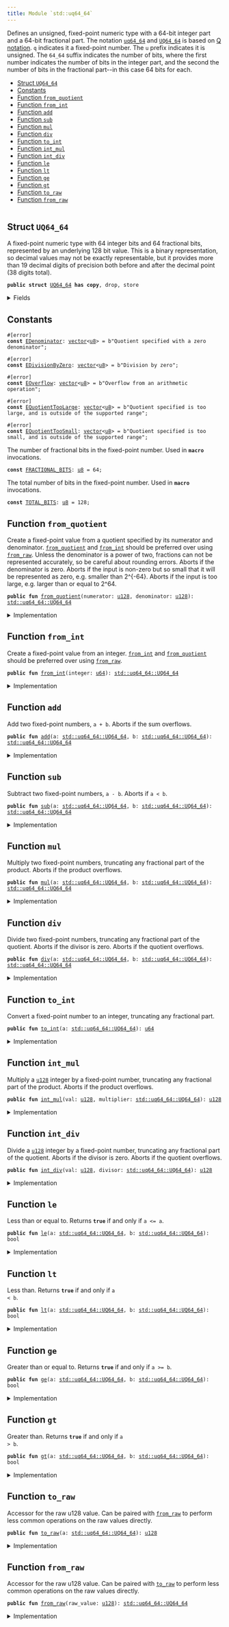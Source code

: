 ```yaml
---
title: Module `std::uq64_64`
---
```


Defines an unsigned, fixed-point numeric type with a 64-bit integer part and a 64-bit fractional
part. The notation <code><a href="../std/uq64_64.md#std_uq64_64">uq64_64</a></code> and <code><a href="../std/uq64_64.md#std_uq64_64_UQ64_64">UQ64_64</a></code> is based on
[Q notation](https://en.wikipedia.org/wiki/Q_(number_format)). <code>q</code> indicates it a fixed-point
number. The <code>u</code> prefix indicates it is unsigned. The <code>64_64</code> suffix indicates the number of
bits, where the first number indicates the number of bits in the integer part, and the second
the number of bits in the fractional part--in this case 64 bits for each.


-  [Struct `UQ64_64`](#std_uq64_64_UQ64_64)
-  [Constants](#@Constants_0)
-  [Function `from_quotient`](#std_uq64_64_from_quotient)
-  [Function `from_int`](#std_uq64_64_from_int)
-  [Function `add`](#std_uq64_64_add)
-  [Function `sub`](#std_uq64_64_sub)
-  [Function `mul`](#std_uq64_64_mul)
-  [Function `div`](#std_uq64_64_div)
-  [Function `to_int`](#std_uq64_64_to_int)
-  [Function `int_mul`](#std_uq64_64_int_mul)
-  [Function `int_div`](#std_uq64_64_int_div)
-  [Function `le`](#std_uq64_64_le)
-  [Function `lt`](#std_uq64_64_lt)
-  [Function `ge`](#std_uq64_64_ge)
-  [Function `gt`](#std_uq64_64_gt)
-  [Function `to_raw`](#std_uq64_64_to_raw)
-  [Function `from_raw`](#std_uq64_64_from_raw)


<pre><code></code></pre>



<a name="std_uq64_64_UQ64_64"></a>

## Struct `UQ64_64`

A fixed-point numeric type with 64 integer bits and 64 fractional bits, represented by an
underlying 128 bit value. This is a binary representation, so decimal values may not be exactly
representable, but it provides more than 19 decimal digits of precision both before and after
the decimal point (38 digits total).


<pre><code><b>public</b> <b>struct</b> <a href="../std/uq64_64.md#std_uq64_64_UQ64_64">UQ64_64</a> <b>has</b> <b>copy</b>, drop, store
</code></pre>



<details>
<summary>Fields</summary>


<dl>
<dt>
<code>0: <a href="../std/u128.md#std_u128">u128</a></code>
</dt>
<dd>
</dd>
</dl>


</details>

<a name="@Constants_0"></a>

## Constants


<a name="std_uq64_64_EDenominator"></a>



<pre><code>#[error]
<b>const</b> <a href="../std/uq64_64.md#std_uq64_64_EDenominator">EDenominator</a>: <a href="../std/vector.md#std_vector">vector</a>&lt;<a href="../std/u8.md#std_u8">u8</a>&gt; = b"Quotient specified with a zero denominator";
</code></pre>



<a name="std_uq64_64_EDivisionByZero"></a>



<pre><code>#[error]
<b>const</b> <a href="../std/uq64_64.md#std_uq64_64_EDivisionByZero">EDivisionByZero</a>: <a href="../std/vector.md#std_vector">vector</a>&lt;<a href="../std/u8.md#std_u8">u8</a>&gt; = b"Division by zero";
</code></pre>



<a name="std_uq64_64_EOverflow"></a>



<pre><code>#[error]
<b>const</b> <a href="../std/uq64_64.md#std_uq64_64_EOverflow">EOverflow</a>: <a href="../std/vector.md#std_vector">vector</a>&lt;<a href="../std/u8.md#std_u8">u8</a>&gt; = b"Overflow from an arithmetic operation";
</code></pre>



<a name="std_uq64_64_EQuotientTooLarge"></a>



<pre><code>#[error]
<b>const</b> <a href="../std/uq64_64.md#std_uq64_64_EQuotientTooLarge">EQuotientTooLarge</a>: <a href="../std/vector.md#std_vector">vector</a>&lt;<a href="../std/u8.md#std_u8">u8</a>&gt; = b"Quotient specified is too large, and is outside of the supported range";
</code></pre>



<a name="std_uq64_64_EQuotientTooSmall"></a>



<pre><code>#[error]
<b>const</b> <a href="../std/uq64_64.md#std_uq64_64_EQuotientTooSmall">EQuotientTooSmall</a>: <a href="../std/vector.md#std_vector">vector</a>&lt;<a href="../std/u8.md#std_u8">u8</a>&gt; = b"Quotient specified is too small, and is outside of the supported range";
</code></pre>



<a name="std_uq64_64_FRACTIONAL_BITS"></a>

The number of fractional bits in the fixed-point number. Used in <code><b>macro</b></code> invocations.


<pre><code><b>const</b> <a href="../std/uq64_64.md#std_uq64_64_FRACTIONAL_BITS">FRACTIONAL_BITS</a>: <a href="../std/u8.md#std_u8">u8</a> = 64;
</code></pre>



<a name="std_uq64_64_TOTAL_BITS"></a>

The total number of bits in the fixed-point number. Used in <code><b>macro</b></code> invocations.


<pre><code><b>const</b> <a href="../std/uq64_64.md#std_uq64_64_TOTAL_BITS">TOTAL_BITS</a>: <a href="../std/u8.md#std_u8">u8</a> = 128;
</code></pre>



<a name="std_uq64_64_from_quotient"></a>

## Function `from_quotient`

Create a fixed-point value from a quotient specified by its numerator and denominator.
<code><a href="../std/uq64_64.md#std_uq64_64_from_quotient">from_quotient</a></code> and <code><a href="../std/uq64_64.md#std_uq64_64_from_int">from_int</a></code> should be preferred over using <code><a href="../std/uq64_64.md#std_uq64_64_from_raw">from_raw</a></code>.
Unless the denominator is a power of two, fractions can not be represented accurately,
so be careful about rounding errors.
Aborts if the denominator is zero.
Aborts if the input is non-zero but so small that it will be represented as zero, e.g. smaller
than 2^{-64}.
Aborts if the input is too large, e.g. larger than or equal to 2^64.


<pre><code><b>public</b> <b>fun</b> <a href="../std/uq64_64.md#std_uq64_64_from_quotient">from_quotient</a>(numerator: <a href="../std/u128.md#std_u128">u128</a>, denominator: <a href="../std/u128.md#std_u128">u128</a>): <a href="../std/uq64_64.md#std_uq64_64_UQ64_64">std::uq64_64::UQ64_64</a>
</code></pre>



<details>
<summary>Implementation</summary>


<pre><code><b>public</b> <b>fun</b> <a href="../std/uq64_64.md#std_uq64_64_from_quotient">from_quotient</a>(numerator: <a href="../std/u128.md#std_u128">u128</a>, denominator: <a href="../std/u128.md#std_u128">u128</a>): <a href="../std/uq64_64.md#std_uq64_64_UQ64_64">UQ64_64</a> {
    <a href="../std/uq64_64.md#std_uq64_64_UQ64_64">UQ64_64</a>(<a href="../std/macros.md#std_macros_uq_from_quotient">std::macros::uq_from_quotient</a>!&lt;<a href="../std/u128.md#std_u128">u128</a>, <a href="../std/u256.md#std_u256">u256</a>&gt;(
        numerator,
        denominator,
        <a href="../std/u128.md#std_u128_max_value">std::u128::max_value</a>!(),
        <a href="../std/uq64_64.md#std_uq64_64_TOTAL_BITS">TOTAL_BITS</a>,
        <a href="../std/uq64_64.md#std_uq64_64_FRACTIONAL_BITS">FRACTIONAL_BITS</a>,
        <b>abort</b> <a href="../std/uq64_64.md#std_uq64_64_EDenominator">EDenominator</a>,
        <b>abort</b> <a href="../std/uq64_64.md#std_uq64_64_EQuotientTooSmall">EQuotientTooSmall</a>,
        <b>abort</b> <a href="../std/uq64_64.md#std_uq64_64_EQuotientTooLarge">EQuotientTooLarge</a>,
    ))
}
</code></pre>



</details>

<a name="std_uq64_64_from_int"></a>

## Function `from_int`

Create a fixed-point value from an integer.
<code><a href="../std/uq64_64.md#std_uq64_64_from_int">from_int</a></code> and <code><a href="../std/uq64_64.md#std_uq64_64_from_quotient">from_quotient</a></code> should be preferred over using <code><a href="../std/uq64_64.md#std_uq64_64_from_raw">from_raw</a></code>.


<pre><code><b>public</b> <b>fun</b> <a href="../std/uq64_64.md#std_uq64_64_from_int">from_int</a>(integer: <a href="../std/u64.md#std_u64">u64</a>): <a href="../std/uq64_64.md#std_uq64_64_UQ64_64">std::uq64_64::UQ64_64</a>
</code></pre>



<details>
<summary>Implementation</summary>


<pre><code><b>public</b> <b>fun</b> <a href="../std/uq64_64.md#std_uq64_64_from_int">from_int</a>(integer: <a href="../std/u64.md#std_u64">u64</a>): <a href="../std/uq64_64.md#std_uq64_64_UQ64_64">UQ64_64</a> {
    <a href="../std/uq64_64.md#std_uq64_64_UQ64_64">UQ64_64</a>(<a href="../std/macros.md#std_macros_uq_from_int">std::macros::uq_from_int</a>!(integer, <a href="../std/uq64_64.md#std_uq64_64_FRACTIONAL_BITS">FRACTIONAL_BITS</a>))
}
</code></pre>



</details>

<a name="std_uq64_64_add"></a>

## Function `add`

Add two fixed-point numbers, <code>a + b</code>.
Aborts if the sum overflows.


<pre><code><b>public</b> <b>fun</b> <a href="../std/uq64_64.md#std_uq64_64_add">add</a>(a: <a href="../std/uq64_64.md#std_uq64_64_UQ64_64">std::uq64_64::UQ64_64</a>, b: <a href="../std/uq64_64.md#std_uq64_64_UQ64_64">std::uq64_64::UQ64_64</a>): <a href="../std/uq64_64.md#std_uq64_64_UQ64_64">std::uq64_64::UQ64_64</a>
</code></pre>



<details>
<summary>Implementation</summary>


<pre><code><b>public</b> <b>fun</b> <a href="../std/uq64_64.md#std_uq64_64_add">add</a>(a: <a href="../std/uq64_64.md#std_uq64_64_UQ64_64">UQ64_64</a>, b: <a href="../std/uq64_64.md#std_uq64_64_UQ64_64">UQ64_64</a>): <a href="../std/uq64_64.md#std_uq64_64_UQ64_64">UQ64_64</a> {
    <a href="../std/uq64_64.md#std_uq64_64_UQ64_64">UQ64_64</a>(<a href="../std/macros.md#std_macros_uq_add">std::macros::uq_add</a>!&lt;<a href="../std/u128.md#std_u128">u128</a>, <a href="../std/u256.md#std_u256">u256</a>&gt;(
        a.0,
        b.0,
        <a href="../std/u128.md#std_u128_max_value">std::u128::max_value</a>!(),
        <b>abort</b> <a href="../std/uq64_64.md#std_uq64_64_EOverflow">EOverflow</a>,
    ))
}
</code></pre>



</details>

<a name="std_uq64_64_sub"></a>

## Function `sub`

Subtract two fixed-point numbers, <code>a - b</code>.
Aborts if <code>a &lt; b</code>.


<pre><code><b>public</b> <b>fun</b> <a href="../std/uq64_64.md#std_uq64_64_sub">sub</a>(a: <a href="../std/uq64_64.md#std_uq64_64_UQ64_64">std::uq64_64::UQ64_64</a>, b: <a href="../std/uq64_64.md#std_uq64_64_UQ64_64">std::uq64_64::UQ64_64</a>): <a href="../std/uq64_64.md#std_uq64_64_UQ64_64">std::uq64_64::UQ64_64</a>
</code></pre>



<details>
<summary>Implementation</summary>


<pre><code><b>public</b> <b>fun</b> <a href="../std/uq64_64.md#std_uq64_64_sub">sub</a>(a: <a href="../std/uq64_64.md#std_uq64_64_UQ64_64">UQ64_64</a>, b: <a href="../std/uq64_64.md#std_uq64_64_UQ64_64">UQ64_64</a>): <a href="../std/uq64_64.md#std_uq64_64_UQ64_64">UQ64_64</a> {
    <a href="../std/uq64_64.md#std_uq64_64_UQ64_64">UQ64_64</a>(<a href="../std/macros.md#std_macros_uq_sub">std::macros::uq_sub</a>!(a.0, b.0, <b>abort</b> <a href="../std/uq64_64.md#std_uq64_64_EOverflow">EOverflow</a>))
}
</code></pre>



</details>

<a name="std_uq64_64_mul"></a>

## Function `mul`

Multiply two fixed-point numbers, truncating any fractional part of the product.
Aborts if the product overflows.


<pre><code><b>public</b> <b>fun</b> <a href="../std/uq64_64.md#std_uq64_64_mul">mul</a>(a: <a href="../std/uq64_64.md#std_uq64_64_UQ64_64">std::uq64_64::UQ64_64</a>, b: <a href="../std/uq64_64.md#std_uq64_64_UQ64_64">std::uq64_64::UQ64_64</a>): <a href="../std/uq64_64.md#std_uq64_64_UQ64_64">std::uq64_64::UQ64_64</a>
</code></pre>



<details>
<summary>Implementation</summary>


<pre><code><b>public</b> <b>fun</b> <a href="../std/uq64_64.md#std_uq64_64_mul">mul</a>(a: <a href="../std/uq64_64.md#std_uq64_64_UQ64_64">UQ64_64</a>, b: <a href="../std/uq64_64.md#std_uq64_64_UQ64_64">UQ64_64</a>): <a href="../std/uq64_64.md#std_uq64_64_UQ64_64">UQ64_64</a> {
    <a href="../std/uq64_64.md#std_uq64_64_UQ64_64">UQ64_64</a>(<a href="../std/uq64_64.md#std_uq64_64_int_mul">int_mul</a>(a.0, b))
}
</code></pre>



</details>

<a name="std_uq64_64_div"></a>

## Function `div`

Divide two fixed-point numbers, truncating any fractional part of the quotient.
Aborts if the divisor is zero.
Aborts if the quotient overflows.


<pre><code><b>public</b> <b>fun</b> <a href="../std/uq64_64.md#std_uq64_64_div">div</a>(a: <a href="../std/uq64_64.md#std_uq64_64_UQ64_64">std::uq64_64::UQ64_64</a>, b: <a href="../std/uq64_64.md#std_uq64_64_UQ64_64">std::uq64_64::UQ64_64</a>): <a href="../std/uq64_64.md#std_uq64_64_UQ64_64">std::uq64_64::UQ64_64</a>
</code></pre>



<details>
<summary>Implementation</summary>


<pre><code><b>public</b> <b>fun</b> <a href="../std/uq64_64.md#std_uq64_64_div">div</a>(a: <a href="../std/uq64_64.md#std_uq64_64_UQ64_64">UQ64_64</a>, b: <a href="../std/uq64_64.md#std_uq64_64_UQ64_64">UQ64_64</a>): <a href="../std/uq64_64.md#std_uq64_64_UQ64_64">UQ64_64</a> {
    <a href="../std/uq64_64.md#std_uq64_64_UQ64_64">UQ64_64</a>(<a href="../std/uq64_64.md#std_uq64_64_int_div">int_div</a>(a.0, b))
}
</code></pre>



</details>

<a name="std_uq64_64_to_int"></a>

## Function `to_int`

Convert a fixed-point number to an integer, truncating any fractional part.


<pre><code><b>public</b> <b>fun</b> <a href="../std/uq64_64.md#std_uq64_64_to_int">to_int</a>(a: <a href="../std/uq64_64.md#std_uq64_64_UQ64_64">std::uq64_64::UQ64_64</a>): <a href="../std/u64.md#std_u64">u64</a>
</code></pre>



<details>
<summary>Implementation</summary>


<pre><code><b>public</b> <b>fun</b> <a href="../std/uq64_64.md#std_uq64_64_to_int">to_int</a>(a: <a href="../std/uq64_64.md#std_uq64_64_UQ64_64">UQ64_64</a>): <a href="../std/u64.md#std_u64">u64</a> {
    <a href="../std/macros.md#std_macros_uq_to_int">std::macros::uq_to_int</a>!(a.0, <a href="../std/uq64_64.md#std_uq64_64_FRACTIONAL_BITS">FRACTIONAL_BITS</a>)
}
</code></pre>



</details>

<a name="std_uq64_64_int_mul"></a>

## Function `int_mul`

Multiply a <code><a href="../std/u128.md#std_u128">u128</a></code> integer by a fixed-point number, truncating any fractional part of the product.
Aborts if the product overflows.


<pre><code><b>public</b> <b>fun</b> <a href="../std/uq64_64.md#std_uq64_64_int_mul">int_mul</a>(val: <a href="../std/u128.md#std_u128">u128</a>, multiplier: <a href="../std/uq64_64.md#std_uq64_64_UQ64_64">std::uq64_64::UQ64_64</a>): <a href="../std/u128.md#std_u128">u128</a>
</code></pre>



<details>
<summary>Implementation</summary>


<pre><code><b>public</b> <b>fun</b> <a href="../std/uq64_64.md#std_uq64_64_int_mul">int_mul</a>(val: <a href="../std/u128.md#std_u128">u128</a>, multiplier: <a href="../std/uq64_64.md#std_uq64_64_UQ64_64">UQ64_64</a>): <a href="../std/u128.md#std_u128">u128</a> {
    <a href="../std/macros.md#std_macros_uq_int_mul">std::macros::uq_int_mul</a>!&lt;<a href="../std/u128.md#std_u128">u128</a>, <a href="../std/u256.md#std_u256">u256</a>&gt;(
        val,
        multiplier.0,
        <a href="../std/u128.md#std_u128_max_value">std::u128::max_value</a>!(),
        <a href="../std/uq64_64.md#std_uq64_64_FRACTIONAL_BITS">FRACTIONAL_BITS</a>,
        <b>abort</b> <a href="../std/uq64_64.md#std_uq64_64_EOverflow">EOverflow</a>,
    )
}
</code></pre>



</details>

<a name="std_uq64_64_int_div"></a>

## Function `int_div`

Divide a <code><a href="../std/u128.md#std_u128">u128</a></code> integer by a fixed-point number, truncating any fractional part of the quotient.
Aborts if the divisor is zero.
Aborts if the quotient overflows.


<pre><code><b>public</b> <b>fun</b> <a href="../std/uq64_64.md#std_uq64_64_int_div">int_div</a>(val: <a href="../std/u128.md#std_u128">u128</a>, divisor: <a href="../std/uq64_64.md#std_uq64_64_UQ64_64">std::uq64_64::UQ64_64</a>): <a href="../std/u128.md#std_u128">u128</a>
</code></pre>



<details>
<summary>Implementation</summary>


<pre><code><b>public</b> <b>fun</b> <a href="../std/uq64_64.md#std_uq64_64_int_div">int_div</a>(val: <a href="../std/u128.md#std_u128">u128</a>, divisor: <a href="../std/uq64_64.md#std_uq64_64_UQ64_64">UQ64_64</a>): <a href="../std/u128.md#std_u128">u128</a> {
    <a href="../std/macros.md#std_macros_uq_int_div">std::macros::uq_int_div</a>!&lt;<a href="../std/u128.md#std_u128">u128</a>, <a href="../std/u256.md#std_u256">u256</a>&gt;(
        val,
        divisor.0,
        <a href="../std/u128.md#std_u128_max_value">std::u128::max_value</a>!(),
        <a href="../std/uq64_64.md#std_uq64_64_FRACTIONAL_BITS">FRACTIONAL_BITS</a>,
        <b>abort</b> <a href="../std/uq64_64.md#std_uq64_64_EDivisionByZero">EDivisionByZero</a>,
        <b>abort</b> <a href="../std/uq64_64.md#std_uq64_64_EOverflow">EOverflow</a>,
    )
}
</code></pre>



</details>

<a name="std_uq64_64_le"></a>

## Function `le`

Less than or equal to. Returns <code><b>true</b></code> if and only if <code>a &lt;= a</code>.


<pre><code><b>public</b> <b>fun</b> <a href="../std/uq64_64.md#std_uq64_64_le">le</a>(a: <a href="../std/uq64_64.md#std_uq64_64_UQ64_64">std::uq64_64::UQ64_64</a>, b: <a href="../std/uq64_64.md#std_uq64_64_UQ64_64">std::uq64_64::UQ64_64</a>): bool
</code></pre>



<details>
<summary>Implementation</summary>


<pre><code><b>public</b> <b>fun</b> <a href="../std/uq64_64.md#std_uq64_64_le">le</a>(a: <a href="../std/uq64_64.md#std_uq64_64_UQ64_64">UQ64_64</a>, b: <a href="../std/uq64_64.md#std_uq64_64_UQ64_64">UQ64_64</a>): bool {
    a.0 &lt;= b.0
}
</code></pre>



</details>

<a name="std_uq64_64_lt"></a>

## Function `lt`

Less than. Returns <code><b>true</b></code> if and only if <code>a &lt; b</code>.


<pre><code><b>public</b> <b>fun</b> <a href="../std/uq64_64.md#std_uq64_64_lt">lt</a>(a: <a href="../std/uq64_64.md#std_uq64_64_UQ64_64">std::uq64_64::UQ64_64</a>, b: <a href="../std/uq64_64.md#std_uq64_64_UQ64_64">std::uq64_64::UQ64_64</a>): bool
</code></pre>



<details>
<summary>Implementation</summary>


<pre><code><b>public</b> <b>fun</b> <a href="../std/uq64_64.md#std_uq64_64_lt">lt</a>(a: <a href="../std/uq64_64.md#std_uq64_64_UQ64_64">UQ64_64</a>, b: <a href="../std/uq64_64.md#std_uq64_64_UQ64_64">UQ64_64</a>): bool {
    a.0 &lt; b.0
}
</code></pre>



</details>

<a name="std_uq64_64_ge"></a>

## Function `ge`

Greater than or equal to. Returns <code><b>true</b></code> if and only if <code>a &gt;= b</code>.


<pre><code><b>public</b> <b>fun</b> <a href="../std/uq64_64.md#std_uq64_64_ge">ge</a>(a: <a href="../std/uq64_64.md#std_uq64_64_UQ64_64">std::uq64_64::UQ64_64</a>, b: <a href="../std/uq64_64.md#std_uq64_64_UQ64_64">std::uq64_64::UQ64_64</a>): bool
</code></pre>



<details>
<summary>Implementation</summary>


<pre><code><b>public</b> <b>fun</b> <a href="../std/uq64_64.md#std_uq64_64_ge">ge</a>(a: <a href="../std/uq64_64.md#std_uq64_64_UQ64_64">UQ64_64</a>, b: <a href="../std/uq64_64.md#std_uq64_64_UQ64_64">UQ64_64</a>): bool {
    a.0 &gt;= b.0
}
</code></pre>



</details>

<a name="std_uq64_64_gt"></a>

## Function `gt`

Greater than. Returns <code><b>true</b></code> if and only if <code>a &gt; b</code>.


<pre><code><b>public</b> <b>fun</b> <a href="../std/uq64_64.md#std_uq64_64_gt">gt</a>(a: <a href="../std/uq64_64.md#std_uq64_64_UQ64_64">std::uq64_64::UQ64_64</a>, b: <a href="../std/uq64_64.md#std_uq64_64_UQ64_64">std::uq64_64::UQ64_64</a>): bool
</code></pre>



<details>
<summary>Implementation</summary>


<pre><code><b>public</b> <b>fun</b> <a href="../std/uq64_64.md#std_uq64_64_gt">gt</a>(a: <a href="../std/uq64_64.md#std_uq64_64_UQ64_64">UQ64_64</a>, b: <a href="../std/uq64_64.md#std_uq64_64_UQ64_64">UQ64_64</a>): bool {
    a.0 &gt; b.0
}
</code></pre>



</details>

<a name="std_uq64_64_to_raw"></a>

## Function `to_raw`

Accessor for the raw u128 value. Can be paired with <code><a href="../std/uq64_64.md#std_uq64_64_from_raw">from_raw</a></code> to perform less common operations
on the raw values directly.


<pre><code><b>public</b> <b>fun</b> <a href="../std/uq64_64.md#std_uq64_64_to_raw">to_raw</a>(a: <a href="../std/uq64_64.md#std_uq64_64_UQ64_64">std::uq64_64::UQ64_64</a>): <a href="../std/u128.md#std_u128">u128</a>
</code></pre>



<details>
<summary>Implementation</summary>


<pre><code><b>public</b> <b>fun</b> <a href="../std/uq64_64.md#std_uq64_64_to_raw">to_raw</a>(a: <a href="../std/uq64_64.md#std_uq64_64_UQ64_64">UQ64_64</a>): <a href="../std/u128.md#std_u128">u128</a> {
    a.0
}
</code></pre>



</details>

<a name="std_uq64_64_from_raw"></a>

## Function `from_raw`

Accessor for the raw u128 value. Can be paired with <code><a href="../std/uq64_64.md#std_uq64_64_to_raw">to_raw</a></code> to perform less common operations
on the raw values directly.


<pre><code><b>public</b> <b>fun</b> <a href="../std/uq64_64.md#std_uq64_64_from_raw">from_raw</a>(raw_value: <a href="../std/u128.md#std_u128">u128</a>): <a href="../std/uq64_64.md#std_uq64_64_UQ64_64">std::uq64_64::UQ64_64</a>
</code></pre>



<details>
<summary>Implementation</summary>


<pre><code><b>public</b> <b>fun</b> <a href="../std/uq64_64.md#std_uq64_64_from_raw">from_raw</a>(raw_value: <a href="../std/u128.md#std_u128">u128</a>): <a href="../std/uq64_64.md#std_uq64_64_UQ64_64">UQ64_64</a> {
    <a href="../std/uq64_64.md#std_uq64_64_UQ64_64">UQ64_64</a>(raw_value)
}
</code></pre>



</details>
